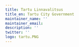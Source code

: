 ```yaml
---
title: Tartu Linnavalitsus
title_en: Tartu City Government
maintainer_name: ''
maintainer_email: 
description: ''
twitter: ''
logo: tartu.PNG
---
```

